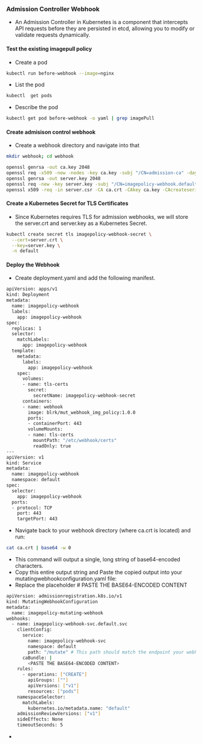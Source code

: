 ### Admission Controller Webhook
* An Admission Controller in Kubernetes is a component that intercepts API requests before they are persisted in etcd, allowing you to modify or validate requests dynamically.

#### Test the existing imagepull policy
* Create a pod
```bash
kubectl run before-webhook --image=nginx
```
* List the pod
```bash
kubectl  get pods
```
* Describe the pod
```bash
kubectl get pod before-webhook -o yaml | grep imagePull
```

#### Create admisison control webhook
* Create a webhook directory and navigate into that 
```bash
mkdir webhook; cd webhook
```
```bash
openssl genrsa -out ca.key 2048
openssl req -x509 -new -nodes -key ca.key -subj "/CN=admission-ca" -days 365 -out ca.crt
openssl genrsa -out server.key 2048
openssl req -new -key server.key -subj "/CN=imagepolicy-webhook.default.svc" -out server.csr
openssl x509 -req -in server.csr -CA ca.crt -CAkey ca.key -CAcreateserial -out server.crt -days 365
```
#### Create a Kubernetes Secret for TLS Certificates
* Since Kubernetes requires TLS for admission webhooks, we will store the server.crt and server.key as a Kubernetes Secret.

```bash
kubectl create secret tls imagepolicy-webhook-secret \
  --cert=server.crt \
  --key=server.key \
  -n default
```

#### Deploy the Webhook
* Create deployment.yaml and add the following manifest. 
```bash
apiVersion: apps/v1
kind: Deployment
metadata:
  name: imagepolicy-webhook
  labels:
    app: imagepolicy-webhook
spec:
  replicas: 1
  selector:
    matchLabels:
      app: imagepolicy-webhook
  template:
    metadata:
      labels:
        app: imagepolicy-webhook
    spec:
      volumes:
      - name: tls-certs
        secret:
          secretName: imagepolicy-webhook-secret
      containers:
      - name: webhook
        image: blrk/mut_webhook_img_policy:1.0.0
        ports:
        - containerPort: 443
        volumeMounts:
        - name: tls-certs
          mountPath: "/etc/webhook/certs"
          readOnly: true
---
apiVersion: v1
kind: Service
metadata:
  name: imagepolicy-webhook
  namespace: default
spec:
  selector:
    app: imagepolicy-webhook
  ports:
  - protocol: TCP
    port: 443
    targetPort: 443
```
* Navigate back to your webhook directory (where ca.crt is located) and run:
```bash
cat ca.crt | base64 -w 0
```
* This command will output a single, long string of base64-encoded characters.
* Copy this entire output string and Paste the copied output into your mutatingwebhookconfiguration.yaml file:
* Replace the placeholder # PASTE THE BASE64-ENCODED CONTENT
```bash
apiVersion: admissionregistration.k8s.io/v1
kind: MutatingWebhookConfiguration
metadata:
  name: imagepolicy-mutating-webhook
webhooks:
  - name: imagepolicy-webhook-svc.default.svc
    clientConfig:
      service:
        name: imagepolicy-webhook-svc
        namespace: default
        path: "/mutate" # This path should match the endpoint your webhook serves
      caBundle: |            
        <PASTE THE BASE64-ENCODED CONTENT>  
    rules:
      - operations: ["CREATE"]
        apiGroups: [""]
        apiVersions: ["v1"]
        resources: ["pods"]
    namespaceSelector:
      matchLabels:
        kubernetes.io/metadata.name: "default"
    admissionReviewVersions: ["v1"]
    sideEffects: None
    timeoutSeconds: 5
```
* 

